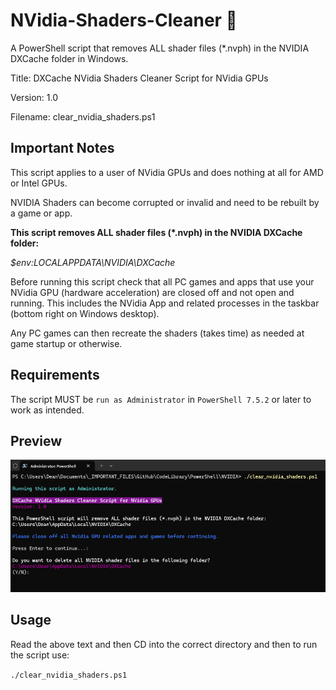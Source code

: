 # NVidia-Shaders-Cleaner 🧹

A PowerShell script that removes ALL shader files (*.nvph) in the NVIDIA DXCache folder in Windows.

Title: DXCache NVidia Shaders Cleaner Script for NVidia GPUs

Version: 1.0

Filename: clear_nvidia_shaders.ps1

## Important Notes

This script applies to a user of NVidia GPUs and does nothing at all
for AMD or Intel GPUs.

NVIDIA Shaders can become corrupted or invalid and need to be rebuilt
by a game or app.

__This script removes ALL shader files (*.nvph) in the NVIDIA DXCache folder:__

_$env:LOCALAPPDATA\NVIDIA\DXCache_

Before running this script check that all PC games and apps that use your
NVidia GPU (hardware acceleration) are closed off and not open and running.
This includes the NVidia App and related processes in the
taskbar (bottom right on Windows desktop).

Any PC games can then recreate the shaders (takes time) as needed
at game startup or otherwise.

## Requirements
The script MUST be `run as Administrator` in `PowerShell 7.5.2` or later to work
as intended.

## Preview

![Preview](https://raw.githubusercontent.com/hl2guide/NVidia-Shaders-Cleaner/refs/heads/main/images/preview.png)

## Usage

Read the above text and then CD into the correct directory and then to
run the script use:

`./clear_nvidia_shaders.ps1`
